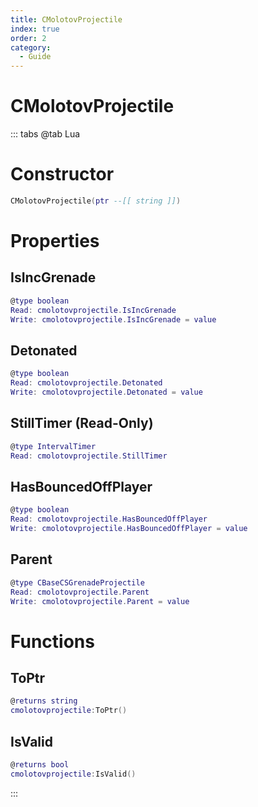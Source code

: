 ```yaml
---
title: CMolotovProjectile
index: true
order: 2
category:
  - Guide
---
```


# CMolotovProjectile

::: tabs
@tab Lua
# Constructor
```lua
CMolotovProjectile(ptr --[[ string ]])
```
# Properties
## IsIncGrenade 
```lua
@type boolean
Read: cmolotovprojectile.IsIncGrenade
Write: cmolotovprojectile.IsIncGrenade = value
```
## Detonated 
```lua
@type boolean
Read: cmolotovprojectile.Detonated
Write: cmolotovprojectile.Detonated = value
```
## StillTimer (Read-Only)
```lua
@type IntervalTimer
Read: cmolotovprojectile.StillTimer
```
## HasBouncedOffPlayer 
```lua
@type boolean
Read: cmolotovprojectile.HasBouncedOffPlayer
Write: cmolotovprojectile.HasBouncedOffPlayer = value
```
## Parent 
```lua
@type CBaseCSGrenadeProjectile
Read: cmolotovprojectile.Parent
Write: cmolotovprojectile.Parent = value
```
# Functions
## ToPtr
```lua
@returns string
cmolotovprojectile:ToPtr()
```
## IsValid
```lua
@returns bool
cmolotovprojectile:IsValid()
```

:::